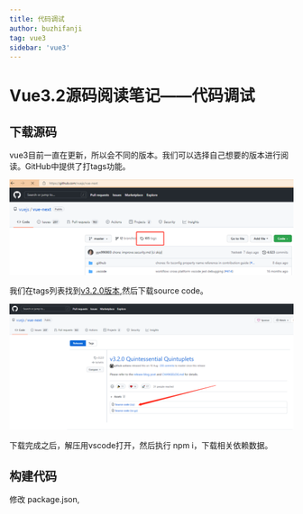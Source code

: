 ```yaml
---
title: 代码调试
author: buzhifanji
tag: vue3
sidebar: 'vue3'
---
```


# Vue3.2源码阅读笔记——代码调试

## 下载源码

vue3目前一直在更新，所以会不同的版本。我们可以选择自己想要的版本进行阅读。GitHub中提供了打tags功能。

![Alternative text](../../src/assets/imgs/vue-tags.png)

我们在tags列表找到[v3.2.0版本](https://github.com/vuejs/vue-next/releases/tag/v3.2.0),然后下载source code。

![Alternative text](../../src/assets/imgs/vue3.2-source.png)

下载完成之后，解压用vscode打开，然后执行 npm i，下载相关依赖数据。

## 构建代码

修改 package.json,

